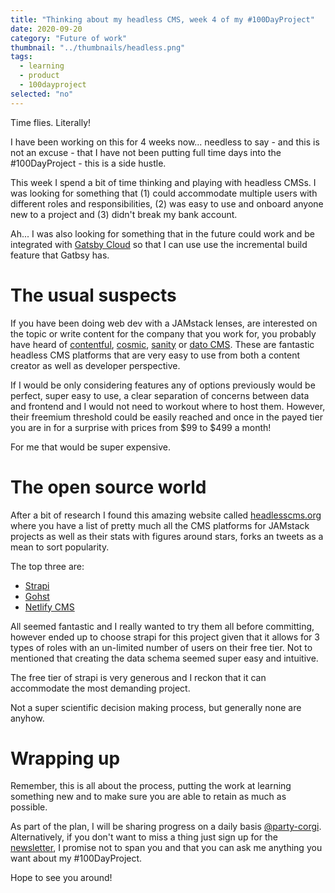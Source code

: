 ```yaml
---
title: "Thinking about my headless CMS, week 4 of my #100DayProject"
date: 2020-09-20
category: "Future of work"
thumbnail: "../thumbnails/headless.png"
tags:
  - learning
  - product
  - 100dayproject
selected: "no"
---
```


Time flies. Literally!

I have been working on this for 4 weeks now... needless to say - and this is not an excuse - that I have not been putting full time days into the #100DayProject - this is a side hustle.

This week I spend a bit of time thinking and playing with headless CMSs. I was looking for something that (1) could accommodate multiple users with different roles and responsibilities, (2) was easy to use and onboard anyone new to a project and (3) didn't break my bank account. 

Ah... I was also looking for something that in the future could work and be integrated with [Gatsby Cloud](https://www.gatsbyjs.com/cloud/) so that I can use use the incremental build feature that Gatbsy has. 

# The usual suspects

If you have been doing web dev with a JAMstack lenses, are interested on the topic or write content for the company that you work for, you probably have heard of [contentful](https://www.contentful.com/), [cosmic](https://www.cosmicjs.com/), [sanity](https://www.sanity.io/) or [dato CMS](https://www.datocms.com/). These are fantastic headless CMS platforms that are very easy to use from both a content creator as well as developer perspective.

If I would be only considering features any of options previously would be perfect, super easy to use, a clear separation of concerns between data and frontend and I would not need to workout where to host them. However, their freemium threshold could be easily reached and once in the payed tier you are in for a surprise with prices from $99 to $499 a month! 

For me that would be super expensive. 

# The open source world

After a bit of research I found this amazing website called [headlesscms.org](https://headlesscms.org/) where you have a list of pretty much all the CMS platforms for JAMstack projects as well as their stats with figures around stars, forks an tweets as a mean to sort popularity. 

The top three are: 
- [Strapi](https://strapi.io/)
- [Gohst](https://ghost.org/)
- [Netlify CMS](https://www.netlifycms.org/)

All seemed fantastic and I really wanted to try them all before committing, however ended up to choose strapi for this project given that it allows for 3 types of roles with an un-limited number of users on their free tier. Not to mentioned that creating the data schema seemed super easy and intuitive.

The free tier of strapi is very generous and I reckon that it can accommodate the most demanding project.

Not a super scientific decision making process, but generally none are anyhow.  

# Wrapping up

Remember, this is all about the process, putting the work at learning something new and to make sure you are able to retain as much as possible.

As part of the plan, I will be sharing progress on a daily basis [@party-corgi](https://www.partycorgi.com/). Alternatively, if you don't want to miss a thing just sign up for the 
[newsletter](https://tiagofsanchez.ck.page/c6b98eda74), I promise not to span you and that you can ask me anything you want about my #100DayProject.

Hope to see you around!







